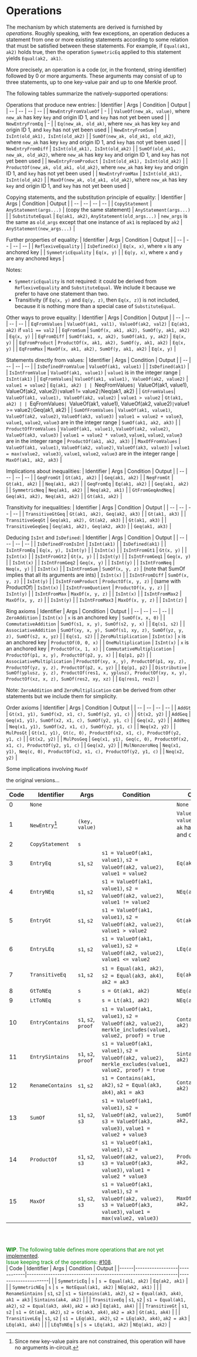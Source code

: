 # Operations
The mechanism by which statements are derived is furnished by *operations*. Roughly speaking, with few exceptions, an operation deduces a statement from one or more existing statements according to some relation that must be satisfied between these statements. For example, if `Equal(ak1, ak2)` holds true, then the operation `SymmetricEq` applied to this statement yields `Equal(ak2, ak1)`.

More precisely, an operation is a code (or, in the frontend, string identifier) followed by 0 or more arguments. These arguments may consist of up to three statements, up to one key-value pair and up to one Merkle proof.

The following tables summarize the natively-supported operations:

Operations that produce new entries:
| Identifier | Args | Condition | Output |
| -- | -- | -- | -- |
| `NewEntryFromValueOf` | - | | `ValueOf(new_ak, value)`, where `new_ak` has key `key` and origin ID 1, and `key` has not yet been used |
| `NewEntryFromEq` | - | | `Eq(new_ak, old_ak)`, where `new_ak` has key `key` and origin ID 1, and `key` has not yet been used |
| `NewEntryFromSum` | `IsInt(old_ak1), IsInt(old_ak2)` | | `SumOf(new_ak, old_ak1, old_ak2)`, where `new_ak` has key `key` and origin ID 1, and `key` has not yet been used |
| `NewEntryFromDiff` | `IsInt(old_ak1), IsInt(old_ak2)` | | `SumOf(old_ak1, new_ak, old_ak2)`, where `new_ak` has key `key` and origin ID 1, and `key` has not yet been used |
| `NewEntryFromProduct` | `IsInt(old_ak1), IsInt(old_ak2)` | | `ProductOf(new_ak, old_ak1, old_ak2)`, where `new_ak` has key `key` and origin ID 1, and `key` has not yet been used |
| `NewEntryFromMax` | `IsInt(old_ak1), IsInt(old_ak2)` | | `MaxOf(new_ak, old_ak1, old_ak2)`, where `new_ak` has key `key` and origin ID 1, and `key` has not yet been used |

Copying statements, and the substitution principle of equality:
| Identifier | Args | Condition | Output |
| -- | -- | -- | -- |
| `CopyStatement` | `AnyStatement(args...)` | (copy the same statement) | `AnyStatement(args...)` |
| `SubstituteEqual` | `Eq(ak1, ak2)`, `AnyStatement(old_args...)` | `new_args` is the same as `old_args` except that one instance of `ak1` is replaced by `ak2` | `AnyStatement(new_args...)` |

Further properties of equality:
| Identifier | Args | Condition | Output |
| -- | -- | -- | -- |
| `ReflexiveEquality` | | `IsDefined(x)` | `Eq(x, x)`, where `x` is any anchored key |
| `SymmetricEquality` | `Eq(x, y)` | | `Eq(y, x)`, where `x` and `y` are any anchored keys |

Notes:
- `SymmetricEquality` is not required: it could be derived from `ReflexiveEquality` and `SubstituteEqual`.  We include it because we prefer to have one statement than two.
- Transitivity (if `Eq(x, y)` and `Eq(y, z)`, then `Eq(x, z)`) is not included, because it is nothing more than a special case of `SubstituteEqual`.

Other ways to prove equality:
| Identifier | Args | Condition | Output |
| -- | -- | -- | -- |
| `EqFromValues` | `ValueOf(ak1, val1), ValueOf(ak2, val2)` | `Eq(ak1, ak2)` if `val1 == val2` |
| `EqFromSum` | `SumOf(x, ak1, ak2), SumOf(y, ak1, ak2)` | `Eq(x, y)` |
| `EqFromDiff` | `SumOf(ak1, x, ak2), SumOf(ak1, y, ak2)` | `Eq(x, y)` |
| `EqFromProduct` | `ProductOf(x, ak1, ak2), SumOf(y, ak1, ak2)` | `Eq(x, y)` |
| `EqFromMax` | `MaxOf(x, ak1, ak2), SumOf(y, ak1, ak2)` | `Eq(x, y)` |

Statements directly from values:
| Identifier | Args | Condition | Output |
| -- | -- | -- | -- |
| `IsDefinedFromValue` | `ValueOf(ak1, value1)` | | `IsDefined(ak1)` |
| `IsIntFromValue` | `ValueOf(ak1, value1)` | `value1` is in the integer range | `IsInt(ak1)` |
| `EqFromValues`| `ValueOf(ak1, value1), ValueOf(ak2, value2)` | `value1 = value2` | `Eq(ak1, ak2) |
| `NeqFromValues`| `ValueOf(ak1, value1), ValueOf(ak2, value2)` | `value1 != value2` | `Neq(ak1, ak2) |
| `GtFromValues`| `ValueOf(ak1, value1), ValueOf(ak2, value2)` | `value1 > value2` | `Gt(ak1, ak2) |
| `EqFromValues`| `ValueOf(ak1, value1), ValueOf(ak2, value2)` | `value1 >= value2` | `Geq(ak1, ak2) |
| `SumOfFromValues`  | `ValueOf(ak1, value1)`, `ValueOf(ak2, value2)`, `ValueOf(ak3, value3)`    |  `value1 = value2 + value3`, `value1`, `value2`, `value3` are in the integer range     | `SumOf(ak1, ak2, ak3)` |
| `ProductOfFromValues`  | `ValueOf(ak1, value1)`, `ValueOf(ak2, value2)`, `ValueOf(ak3, value3)`    |  `value1 = value2 * value3`, `value1`, `value2`, `value3` are in the integer range     | `ProductOf(ak1, ak2, ak3)` |
| `MaxOfFromValues`  | `ValueOf(ak1, value1)`, `ValueOf(ak2, value2)`, `ValueOf(ak3, value3)`    |  `value1 = max(value2, value3)`, `value1`, `value2`, `value3` are in the integer range     | `MaxOf(ak1, ak2, ak3)` |

Implications about inequalities:
| Identifier | Args | Condition | Output |
| -- | -- | -- | -- |
| `GeqFromGt` | `Gt(ak1, ak2)` | | `Geq(ak1, ak2)` |
| `NeqFromGt` | `Gt(ak1, ak2)` | | `Neq(ak1, ak2)` |
| `GeqFromEq` | `Eq(ak1, ak2)` | | `Geq(ak1, ak2)` |
| `SymmetricNeq` | `Neq(ak1, ak2)` | | `Neq(ak2, ak1)` |
| `GtFromGeqAndNeq` | `Geq(ak1, ak2), Neq(ak1, ak2)` | | `Gt(ak1, ak2)` |

Transitivity for inequalities:
| Identifier | Args | Condition | Output |
| -- | -- | -- | -- |
| `TransitiveGtGeq` | `Gt(ak1, ak2), Geq(ak2, ak3)` | | `Gt(ak1, ak3)` |
| `TransitiveGeqGt` | `Geq(ak1, ak2), Gt(ak2, ak3)` | | `Gt(ak1, ak3)` |
| `TransitiveGeqGeq` | `Geq(ak1, ak2), Geq(ak2, ak3)` | | `Geq(ak1, ak3)` |


Deducing `IsInt` and `IsDefined`:
| Identifier | Args | Condition | Output |
| -- | -- | -- | -- |
| `IsDefinedFromIsInt` | `IsInt(ak1)` | | `IsDefined(ak1)` |
| `IsIntFromEq` | `Eq(x, y), IsInt(y)` | | `IsInt(x)` |
| `IsIntFromGt1` | `Gt(x, y)` | | `IsInt(x)` |
| `IsIntFromGt2` | `Gt(x, y)` | | `IsInt(y)` |
| `IsIntFromGeq1` | `Geq(x, y)` | | `IsInt(x)` |
| `IsIntFromGeq2` | `Geq(x, y)` | | `IsInt(y)` |
| `IsIntFromNeq` | `Neq(x, y)` | | `IsInt(x)` |
| `IsIntFromSum` | `SumOf(x, y, z)` | (note that SumOf implies that all its arguments are ints) | `IsInt(x)` |
| `IsIntFromDiff` | `SumOf(x, y, z)` | | `IsInt(y)` |
| `IsIntFromProduct` | `ProductOf(x, y, z)` | (same with ProductOf) | `IsInt(x)` |
| `IsIntFromQuotient` | `ProductOf(x, y, z)` | | `IsInt(y)` |
| `IsIntFromMax` | `MaxOf(x, y, z)` |  | `IsInt(x)` |
| `IsIntFromMax2` | `MaxOf(x, y, z)` |  | `IsInt(y)` |
| `IsIntFromMax3` | `MaxOf(x, y, z)` |  | `IsInt(z)` |

Ring axioms
| Identifier | Args | Condition | Output |
| -- | -- | -- | -- |
| `ZeroAddition` | `IsInt(x)` | `x` is an anchored key | `SumOf(x, x, 0)` |
| `CommutativeAddition` | `SumOf(s1, x, y), SumOf(s2, y, x)` | | `Eq(s1, s2)` |
| `AssociativeAddition` | `SumOf(xy, x, y), SumOf(s1, xy, z), SumOf(yz, y, z), SumOf(s2, x, yz)` | | `Eq(s1, s2)` |
| `ZeroMultiplication` | `IsInt(x)` | `x` is an anchored key | `ProductOf(0, 0, x)` |
| `OneMultiplication` | `IsInt(x)` | `x` is an anchored key | `ProductOf(x, 1, x)` |
| `CommutativeMultiplication` | `ProductOf(p1, x, y), ProductOf(p2, y, x)` | | `Eq(p1, p2)` |
| `AssociativeMultiplication` | `ProductOf(xy, x, y), ProductOf(p1, xy, z), ProductOf(yz, y, z), ProductOf(p2, x, yz)` | | `Eq(p1, p2)` |
| `Distributive` | `SumOf(yplusz, y, z), ProductOf(res1, x, yplusz), ProductOf(xy, x, y), ProductOf(xz, x, z), SumOf(res2, xy, xz)` | | `Eq(res1, res2)` |

Note: `ZeroAddition` and `ZeroMultiplication` can be derived from other statements but we include them for simplicity.

Order axioms
| Identifier | Args | Condition | Output |
| -- | -- | -- | -- |
| `AddGt` | `Gt(x1, y1), SumOf(x2, x1, c), SumOf(y2, y1, c)` | | `Gt(x2, y2)` |
| `AddGeq` | `Geq(x1, y1), SumOf(x2, x1, c), SumOf(y2, y1, c)` | | `Geq(x2, y2)` |
| `AddNeq` | `Neq(x1, y1), SumOf(x2, x1, c), SumOf(y2, y1, c)` | | `Neq(x2, y2)` |
| `MulPosGt`  | `Gt(x1, y1), Gt(c, 0), ProductOf(x2, x1, c), ProductOf(y2, y1, c)` | | `Gt(x2, y2)` |
| `MulPosGeq`  | `Geq(x1, y1), Geq(c, 0), ProductOf(x2, x1, c), ProductOf(y2, y1, c)` | | `Geq(x2, y2)` |
| `MulNonzeroNeq`  | `Neq(x1, y1), Neq(c, 0), ProductOf(x2, x1, c), ProductOf(y2, y1, c)` | | `Neq(x2, y2)` |

Some implications involving `MaxOf`


the original versions...

| Code | Identifier            | Args                | Condition                                                                                                             | Output                                                         |
|------|-----------------------|---------------------|-----------------------------------------------------------------------------------------------------------------------|----------------------------------------------------------------|
| 0    | `None`                |                     |                                                                                                                       | `None`                                                         |
| 1    | `NewEntry`[^newentry] | `(key, value)`      |                                                                                                                       | `ValueOf(ak, value)`, where `ak` has key `key` and origin ID 1 |
| 2    | `CopyStatement`       | `s`                 |                                                                                                                       |                                                                |
| 3    | `EntryEq`             | `s1`, `s2`          | `s1 = ValueOf(ak1, value1)`, `s2 = ValueOf(ak2, value2)`, `value1 = value2`                                           | `Eq(ak1, ak2)`                                                 |
| 4    | `EntryNEq`            | `s1`, `s2`          | `s1 = ValueOf(ak1, value1)`, `s2 = ValueOf(ak2, value2)`, `value1 != value2`                                          | `NEq(ak1, ak2)`                                                |
| 5    | `EntryGt`             | `s1`, `s2`          | `s1 = ValueOf(ak1, value1)`, `s2 = ValueOf(ak2, value2)`, `value1 > value2`                                           | `Gt(ak1, ak2)`                                                 |
| 6    | `EntryLEq`            | `s1`, `s2`          | `s1 = ValueOf(ak1, value1)`, `s2 = ValueOf(ak2, value2)`, `value1 <= value2`                                          | `LEq(ak1, ak2)`                                                |
| 7    | `TransitiveEq`        | `s1`, `s2`          | `s1 = Equal(ak1, ak2)`, `s2 = Equal(ak3, ak4)`, `ak2 = ak3`                                                           | `Eq(ak1, ak4)`                                                 |
| 8    | `GtToNEq`             | `s`                 | `s = Gt(ak1, ak2)`                                                                                                    | `NEq(ak1, ak2)`                                                |
| 9    | `LtToNEq`             | `s`                 | `s = Lt(ak1, ak2)`                                                                                                    | `NEq(ak1, ak2)`                                                |
| 10   | `EntryContains`       | `s1`, `s2`, `proof` | `s1 = ValueOf(ak1, value1)`, `s2 = ValueOf(ak2, value2)`, `merkle_includes(value1, value2, proof) = true`             | `Contains(ak1, ak2)`                                           |
| 11   | `EntrySintains`       | `s1`, `s2`, `proof` | `s1 = ValueOf(ak1, value1)`, `s2 = ValueOf(ak2, value2)`, `merkle_excludes(value1, value2, proof) = true`             | `Sintains(ak1, ak2)`                                           |
| 12   | `RenameContains`      | `s1`, `s2`          | `s1 = Contains(ak1, ak2)`, `s2 = Equal(ak3, ak4)`, `ak1 = ak3`                                                        | `Contains(ak4, ak2)`                                           |
| 13   | `SumOf`               | `s1`, `s2`, `s3`    | `s1 = ValueOf(ak1, value1)`, `s2 = ValueOf(ak2, value2)`, `s3 = ValueOf(ak3, value3)`, `value1 = value2 + value3`     | `SumOf(ak1, ak2, ak3)`                                         |
| 14   | `ProductOf`           | `s1`, `s2`, `s3`    | `s1 = ValueOf(ak1, value1)`, `s2 = ValueOf(ak2, value2)`, `s3 = ValueOf(ak3, value3)`, `value1 = value2 * value3`     | `ProductOf(ak1, ak2, ak3)`                                     |
| 15   | `MaxOf`               | `s1`, `s2`, `s3`    | `s1 = ValueOf(ak1, value1)`, `s2 = ValueOf(ak2, value2)`, `s3 = ValueOf(ak3, value3)`, `value1 = max(value2, value3)` | `MaxOf(ak1, ak2, ak3)`                                         |

<!-- NOTE: should we 'uniformize' the names? eg. currently we have `EntryGt` and `GtToNEq` -->

<br><br>

<span style="color:green"><b>WIP</b>. The following table defines more operations that are not yet [implemented](https://github.com/0xPARC/pod2/blob/main/src/middleware/operation.rs#L20).<br>
Issue keeping track of the operations: [#108](https://github.com/0xPARC/pod2/issues/108).
</span><br>
| Code | Identifier       | Args       | Condition                                                      | Output               |
|------|------------------|------------|----------------------------------------------------------------|----------------------|
|      | `SymmetricEq`    | `s`        | `s = Equal(ak1, ak2)`                                          | `Eq(ak2, ak1)`       |
|      | `SymmetricNEq`   | `s`        | `s = NotEqual(ak1, ak2)`                                       | `NEq(ak2, ak1)`      |
|      | `RenameSintains` | `s1`, `s2` | `s1 = Sintains(ak1, ak2)`, `s2 = Equal(ak3, ak4)`, `ak1 = ak3` | `Sintains(ak4, ak2)` |
|      | `TransitiveEq`   | `s1`, `s2` | `s1 = Equal(ak1, ak2)`, `s2 = Equal(ak3, ak4)`, `ak2 = ak3`    | `Eq(ak1, ak4)`       |
|      | `TransitiveGt`   | `s1`, `s2` | `s1 = Gt(ak1, ak2)`, `s2 = Gt(ak3, ak4)`, `ak2 = ak3`          | `Gt(ak1, ak4)`       |
|      | `TransitiveLEq`  | `s1`, `s2` | `s1 = LEq(ak1, ak2)`, `s2 = LEq(ak3, ak4)`, `ak2 = ak3`        | `LEq(ak1, ak4)`      |
|      | `LEqToNEq`       | `s`        | `s = LEq(ak1, ak2)`                                            | `NEq(ak1, ak2)`      |


[^newentry]: Since new key-value pairs are not constrained, this operation will have no arguments in-circuit.
